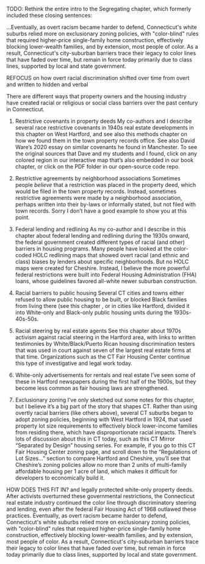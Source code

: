 TODO: Rethink the entire intro to the Segregating chapter, which formerly included these closing sentences:

...Eventually, as overt racism became harder to defend, Connecticut's white suburbs relied more on exclusionary zoning policies, with "color-blind" rules that required higher-price single-family home construction, effectively blocking lower-wealth families, and by extension, most people of color. As a result, Connecticut's city-suburban barriers trace their legacy to color lines that have faded over time, but remain in force today primarily due to class lines, supported by local and state government.

REFOCUS on how overt racial discrimination shifted over time from overt and written to hidden and verbal



There are different ways that property owners and the housing industry have created racial or religious or social class barriers over the past century in Connecticut.

1) Restrictive covenants in property deeds
My co-authors and I describe several race restrictive covenants in 1940s real estate developments in this chapter on West Hartford, and see also this methods chapter on how we found them in the town property records office. See also David Ware’s 2020 essay on similar covenants he found in Manchester. To see the original sources that Dave and my students and I found, click on any colored region in our interactive map that’s also embedded in our book chapter, or click on the PDF folder in our open-source code repo.

2) Restrictive agreements by neighborhood associations
Sometimes people *believe* that a restriction was placed in the property deed, which would be filed in the town property records. Instead, sometimes restrictive agreements were made by a neighborhood association, perhaps written into their by-laws or informally stated, but not filed with town records. Sorry I don’t have a good example to show you at this point.

3) Federal lending and redlining
As my co-author and I describe in this chapter about federal lending and redlining during the 1930s onward, the federal government created different types of racial (and other) barriers in housing programs. Many people have looked at the color-coded HOLC redlining maps that showed overt racial (and ethnic and class) biases by lenders about specific neighborhoods. But no HOLC maps were created for Cheshire. Instead, I believe the more powerful federal restrictions were built into Federal Housing Administration (FHA) loans, whose guidelines favored all-white newer suburban construction.

4) Racial barriers to public housing
Several CT cities and towns either refused to allow public housing to be built, or blocked Black families from living there (see this chapter , or in cities like Hartford, divided it into White-only and Black-only public housing units during the 1930s-40s-50s.

5) Racial steering by real estate agents
See this chapter about 1970s activism against racial steering in the Hartford area, with links to written testimonies by White/Black/Puerto Rican housing discrimination testers that was used in court against seven of the largest real estate firms at that time. Organizations such as the CT Fair Housing Center continue this type of investigative and legal work today.

6) White-only advertisements for rentals and real estate
I’ve seen some of these in Hartford newspapers during the first half of the 1900s, but they become less common as fair housing laws are strengthened.

7) Exclusionary zoning
I’ve only sketched out some notes for this chapter, but I believe it’s a big part of the story that shapes CT. Rather than using overtly racial barriers (like others above), several CT suburbs began to adopt zoning policies, beginning with West Hartford in 1924, that used property lot size requirements to effectively block lower-income families from residing there, which have disproportionate racial impacts. There’s lots of discussion about this in CT today, such as this CT Mirror “Separated by Design” housing series. For example, if you go to this CT Fair Housing Center zoning page, and scroll down to the “Regulations of Lot Sizes…” section to compare Hartford and Cheshire, you’ll see that Cheshire’s zoning policies allow no more than 2 units of multi-family affordable housing per 1 acre of land, which makes it difficult for developers to economically build it.


HOW DOES THIS FIT IN?
 and legally protected white-only property deeds. After activists overturned these governmental restrictions, the Connecticut real estate industry continued the color line through discriminatory steering and lending, even after the federal Fair Housing Act of 1968 outlawed these practices. Eventually, as overt racism became harder to defend, Connecticut's white suburbs relied more on exclusionary zoning policies, with "color-blind" rules that required higher-price single-family home construction, effectively blocking lower-wealth families, and by extension, most people of color. As a result, Connecticut's city-suburban barriers trace their legacy to color lines that have faded over time, but remain in force today primarily due to class lines, supported by local and state government.
